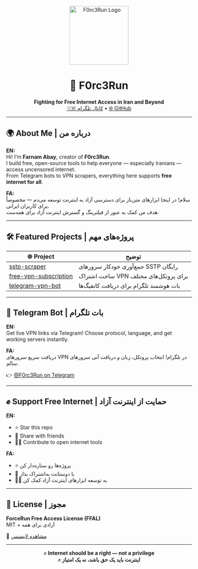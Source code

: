 <!-- README.md for https://github.com/F0rc3Run -->

<p align="center">
  <img src="logo.png" alt="F0rc3Run Logo" width="160"/>
</p>

<h1 align="center">🚀 F0rc3Run</h1>
<p align="center">
  <b>Fighting for Free Internet Access in Iran and Beyond</b><br>
  <a href="https://t.me/F0rc3Run">🇮🇷 کانال تلگرام</a> • <a href="https://github.com/F0rc3Run">🌐 GitHub</a>
</p>

---

## 🌍 About Me | درباره من

**EN:**  
Hi! I’m **Farnam Abay**, creator of **F0rc3Run**.  
I build free, open-source tools to help everyone — especially Iranians — access uncensored internet.  
From Telegram bots to VPN scrapers, everything here supports **free internet for all**.

**FA:**  
سلام!
در اینجا ابزارهای متن‌باز برای دسترسی آزاد به اینترنت توسعه می‌دم — مخصوصاً برای کاربران ایرانی.  
هدف من کمک به عبور از فیلترینگ و گسترش اینترنت آزاد برای همه‌ست.

---

## 🛠 Featured Projects | پروژه‌های مهم

| 🌐 Project | توضیح |
|-----------|--------|
| [sstp-scraper](https://github.com/F0rc3Run/sstp-scraper) | جمع‌آوری خودکار سرورهای SSTP رایگان |
| [free-vpn-subscription](https://github.com/F0rc3Run/free-vpn-subscription) | ساخت اشتراک VPN برای پروتکل‌های مختلف |
| [telegram-vpn-bot](https://github.com/F0rc3Run/telegram-vpn-bot) | بات هوشمند تلگرام برای دریافت کانفیگ‌ها |

---

## 🤖 Telegram Bot | بات تلگرام

**EN:**  
Get live VPN links via Telegram! Choose protocol, language, and get working servers instantly.

**FA:**  
دریافت سریع سرورهای VPN در تلگرام! انتخاب پروتکل، زبان و دریافت آنی سرورهای سالم.

👉 [@F0rc3Run on Telegram](https://t.me/F0rc3Run)

---

## ✊ Support Free Internet | حمایت از اینترنت آزاد

**EN:**  
- ⭐ Star this repo  
- 📢 Share with friends  
- 🧑‍💻 Contribute to open internet tools

**FA:**  
- ⭐ پروژه‌ها رو ستاره‌دار کن  
- 📢 با دوستانت به‌اشتراک بذار  
- 🧑‍💻 به توسعه ابزارهای اینترنت آزاد کمک کن

---

## 📜 License | مجوز

**ForceRun Free Access License (FFAL)**  
MIT + آزادی برای همه

📄 [مشاهده لایسنس](https://github.com/F0rc3Run/free-vpn-subscription/blob/main/LICENSE)

---

<p align="center">
  ✊ <b>Internet should be a right — not a privilege</b><br>
  ✊ <b>اینترنت باید یک حق باشد، نه یک امتیاز</b>
</p>
